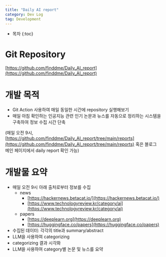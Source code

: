 ```yaml
---
title: "Daily AI report"
category: Dev Log
tag: Development
---
```








* 목차
{:toc}











# Git Repository

[https://github.com/finddme/Daily_AI_report](https://github.com/finddme/Daily_AI_report)

# 개발 목적

- Git Action 사용하여 매일 동일한 시간에 repository 실행해보기
- 매일 아침 확인하는 인공지능 관련 인기 논문과 뉴스를 자동으로 정리하는 시스템을 구축하여 정보 수집 시간 단축

(매일 오전 9시, [https://github.com/finddme/Daily_AI_report/tree/main/reports](https://github.com/finddme/Daily_AI_report/tree/main/reports) 혹은 블로그 메인 페이지에서 daily report 확인 가능)

# 개발물 요약

- 매일 오전 9시 아래 출처로부터 정보를 수집
  - news
    - [https://hackernews.betacat.io/](https://hackernews.betacat.io/)
    - [https://www.technologyreview.kr/category/ai](https://www.technologyreview.kr/category/ai)
  - papers
    - [https://deeplearn.org](https://deeplearn.org)
    - [https://huggingface.co/papers](https://huggingface.co/papers)
- 수집된 데이터: 각각의 title과 summary/abstract
- LLM을 사용하여 categorizing
- categorizing 결과 시각화
- LLM을 사용하여 category별 논문 및 뉴스를 요약
